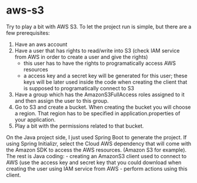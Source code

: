 # aws-s3

Try to play a bit with AWS S3.
To let the project run is simple, but there are a few prerequisites:
1. Have an aws account
2. Have a user that has rights to read/write into S3 (check IAM service from AWS in order to create a user and give the rights)
    - this user has to have the rights to programatically access AWS resources
    - a access key and a secret key will be generated for this user; these keys will be later used inside the code when
    creating the client that is supposed to programatically connect to S3
3. Have a group which has the AmazonS3FullAccess roles assigned to it and then assign the user to this group.
4. Go to S3 and create a bucket. When creating the bucket you will choose a region. That region has to be specified in application.properties of your application.
5. Play a bit with the permissions related to that bucket.

On the Java project side, I just used Spring Boot to generate the project. If using Spring Initializr, select the Cloud AWS dependency that will come with the Amazon SDK to access the AWS resources. (Amazon S3 for example).
The rest is Java coding: 
      - creating an AmazonS3 client used to connect to AWS (use the access key and secret key that you could download when creating the user using IAM service from AWS
      - perform actions using this client.
